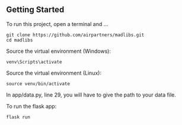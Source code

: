 ## Getting Started
To run this project, open a terminal and ...

```
git clone https://github.com/airpartners/madlibs.git
cd madlibs
```

Source the virtual environment (Windows):
```
venv\Scripts\activate
```

Source the virtual environment (Linux):
```
source venv/bin/activate
```

In app/data.py, line 29, you will have to give the path to your data file.

To run the flask app:
```
flask run
```
